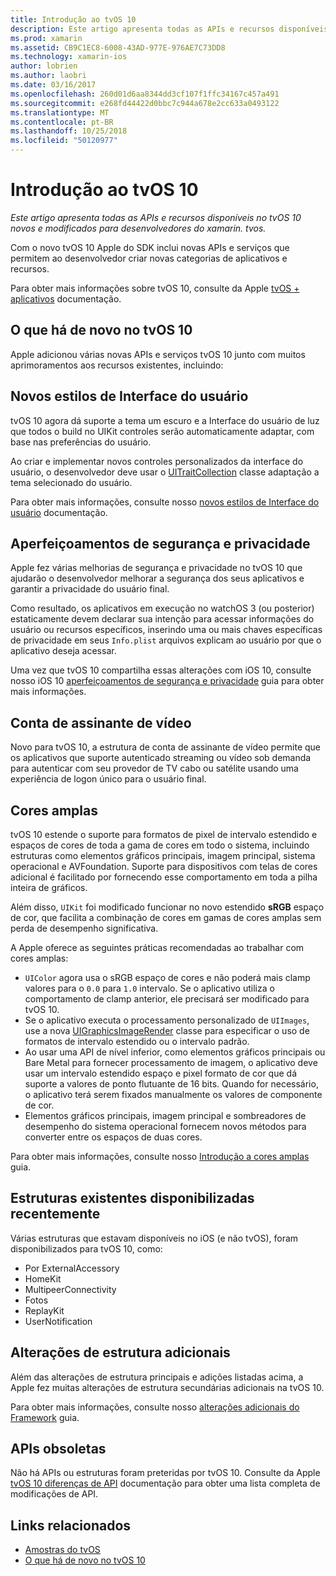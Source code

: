 ```yaml
---
title: Introdução ao tvOS 10
description: Este artigo apresenta todas as APIs e recursos disponíveis no tvOS 10 novos e modificados para desenvolvedores do xamarin. tvos.
ms.prod: xamarin
ms.assetid: CB9C1EC8-6008-43AD-977E-976AE7C73DD8
ms.technology: xamarin-ios
author: lobrien
ms.author: laobri
ms.date: 03/16/2017
ms.openlocfilehash: 260d01d6aa8344dd3cf107f1ffc34167c457a491
ms.sourcegitcommit: e268fd44422d0bbc7c944a678e2cc633a0493122
ms.translationtype: MT
ms.contentlocale: pt-BR
ms.lasthandoff: 10/25/2018
ms.locfileid: "50120977"
---
```

# <a name="introduction-to-tvos-10"></a>Introdução ao tvOS 10

_Este artigo apresenta todas as APIs e recursos disponíveis no tvOS 10 novos e modificados para desenvolvedores do xamarin. tvos._

Com o novo tvOS 10 Apple do SDK inclui novas APIs e serviços que permitem ao desenvolvedor criar novas categorias de aplicativos e recursos. 

Para obter mais informações sobre tvOS 10, consulte da Apple [tvOS + aplicativos](https://developer.apple.com/tvos/) documentação.

## <a name="whats-new-in-tvos-10"></a>O que há de novo no tvOS 10

Apple adicionou várias novas APIs e serviços tvOS 10 junto com muitos aprimoramentos aos recursos existentes, incluindo:

## <a name="new-user-interface-styles"></a>Novos estilos de Interface do usuário

tvOS 10 agora dá suporte a tema um escuro e a Interface do usuário de luz que todos o build no UIKit controles serão automaticamente adaptar, com base nas preferências do usuário.

Ao criar e implementar novos controles personalizados da interface do usuário, o desenvolvedor deve usar o [UITraitCollection](https://developer.apple.com/reference/uikit/uitraitcollection) classe adaptação a tema selecionado do usuário.

Para obter mais informações, consulte nosso [novos estilos de Interface do usuário](~/ios/tvos/platform/user-interface-styles.md) documentação.

## <a name="security-and-privacy-enhancements"></a>Aperfeiçoamentos de segurança e privacidade

Apple fez várias melhorias de segurança e privacidade no tvOS 10 que ajudarão o desenvolvedor melhorar a segurança dos seus aplicativos e garantir a privacidade do usuário final.

Como resultado, os aplicativos em execução no watchOS 3 (ou posterior) estaticamente devem declarar sua intenção para acessar informações do usuário ou recursos específicos, inserindo uma ou mais chaves específicas de privacidade em seus `Info.plist` arquivos explicam ao usuário por que o aplicativo deseja acessar.

Uma vez que tvOS 10 compartilha essas alterações com iOS 10, consulte nosso iOS 10 [aperfeiçoamentos de segurança e privacidade](~/ios/app-fundamentals/security-privacy.md) guia para obter mais informações.

## <a name="video-subscriber-account"></a>Conta de assinante de vídeo

Novo para tvOS 10, a estrutura de conta de assinante de vídeo permite que os aplicativos que suporte autenticado streaming ou vídeo sob demanda para autenticar com seu provedor de TV cabo ou satélite usando uma experiência de logon único para o usuário final.

<!--To find out more, please see our [Video Subscriber Account](~/ios/platform-features/introduction-to-ios10/video-subscriber-account/) guide.-->

## <a name="wide-color"></a>Cores amplas

tvOS 10 estende o suporte para formatos de pixel de intervalo estendido e espaços de cores de toda a gama de cores em todo o sistema, incluindo estruturas como elementos gráficos principais, imagem principal, sistema operacional e AVFoundation. Suporte para dispositivos com telas de cores adicional é facilitado por fornecendo esse comportamento em toda a pilha inteira de gráficos.

Além disso, `UIKit` foi modificado funcionar no novo estendido **sRGB** espaço de cor, que facilita a combinação de cores em gamas de cores amplas sem perda de desempenho significativa.

A Apple oferece as seguintes práticas recomendadas ao trabalhar com cores amplas:

 - `UIColor` agora usa o sRGB espaço de cores e não poderá mais clamp valores para o `0.0` para `1.0` intervalo. Se o aplicativo utiliza o comportamento de clamp anterior, ele precisará ser modificado para tvOS 10.
 - Se o aplicativo executa o processamento personalizado de `UIImages`, use a nova [UIGraphicsImageRender](https://developer.apple.com/reference/uikit/uigraphicsimagerenderer) classe para especificar o uso de formatos de intervalo estendido ou o intervalo padrão.
 - Ao usar uma API de nível inferior, como elementos gráficos principais ou Bare Metal para fornecer processamento de imagem, o aplicativo deve usar um intervalo estendido espaço e pixel formato de cor que dá suporte a valores de ponto flutuante de 16 bits. Quando for necessário, o aplicativo terá serem fixados manualmente os valores de componente de cor.
 - Elementos gráficos principais, imagem principal e sombreadores de desempenho do sistema operacional fornecem novos métodos para converter entre os espaços de duas cores.

Para obter mais informações, consulte nosso [Introdução a cores amplas](~/ios/platform/wide-color.md) guia.

## <a name="newly-available-existing-frameworks"></a>Estruturas existentes disponibilizadas recentemente

Várias estruturas que estavam disponíveis no iOS (e não tvOS), foram disponibilizados para tvOS 10, como:

 - Por ExternalAccessory
 - HomeKit
 - MultipeerConnectivity
 - Fotos
 - ReplayKit
 - UserNotification

## <a name="additional-framework-changes"></a>Alterações de estrutura adicionais

Além das alterações de estrutura principais e adições listadas acima, a Apple fez muitas alterações de estrutura secundárias adicionais na tvOS 10.

Para obter mais informações, consulte nosso [alterações adicionais do Framework](~/ios/tvos/platform/introduction-to-tvos10/additional-framework-changes.md) guia.

## <a name="deprecated-apis"></a>APIs obsoletas

Não há APIs ou estruturas foram preteridas por tvOS 10. Consulte da Apple [tvOS 10 diferenças de API](https://developer.apple.com/library/prerelease/content/releasenotes/General/tvOS10APIDiffs/index.html) documentação para obter uma lista completa de modificações de API.



## <a name="related-links"></a>Links relacionados

- [Amostras do tvOS](https://developer.xamarin.com/samples/tvos/all/)
- [O que há de novo no tvOS 10](https://developer.apple.com/library/prerelease/content/releasenotes/General/WhatsNewinTVOS/Articles/tvOS10.html#//apple_ref/doc/uid/TP40017259-SW1)
